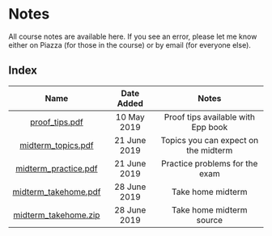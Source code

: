 # Notes

All course notes are available here. If you see an error, please let me know either on Piazza (for those in the course) or by email (for everyone else).

## Index

| Name | Date Added | Notes |
|:---:|:---:|:---:|
| [proof_tips.pdf](https://github.com/jmbhughes/CSCI2824-Discrete-Structures/blob/master/notes/proof_tips.pdf) | 10 May 2019 |Proof tips available with Epp book |
| [midterm_topics.pdf](midterm_topics.pdf) | 21 June 2019 | Topics you can expect on the midterm
| [midterm_practice.pdf](midterm_practice.pdf) | 21 June 2019 | Practice problems for the exam
| [midterm_takehome.pdf](midterm_takehome.pdf) | 28 June 2019 | Take home midterm
| [midterm_takehome.zip](midterm_takehome.zip) | 28 June 2019 | Take home midterm source